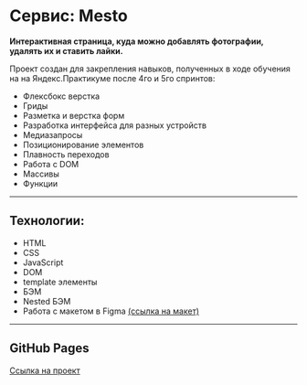 # Сервис: Mesto

**Интерактивная страница, куда можно добавлять фотографии, удалять их и ставить лайки.**

Проект создан для закрепления навыков, полученных в ходе обучения на на Яндекс.Практикуме после 4го и 5го спринтов:
* Флексбокс верстка
* Гриды
* Разметка и верстка форм
* Разработка интерфейса для разных устройств
* Медиазапросы
* Позиционирование элементов
* Плавность переходов
* Работа с DOM
* Массивы
* Функции

------

## Технологии:
* HTML
* CSS
* JavaScript
* DOM
* template элементы
* БЭМ
* Nested БЭМ
* Работа с макетом в Figma [(ссылка на макет)](https://www.figma.com/file/2cn9N9jSkmxD84oJik7xL7/JavaScript.-Sprint-4?node-id=0%3A1)

------

## GitHub Pages
[Ссылка на проект](https://eleonora-radina.github.io/mesto/ "Тут ссылка на проект :)")
